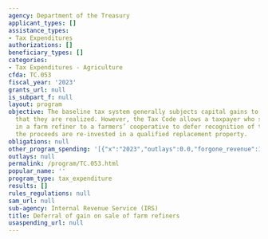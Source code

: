 ```yaml
---
agency: Department of the Treasury
applicant_types: []
assistance_types:
- Tax Expenditures
authorizations: []
beneficiary_types: []
categories:
- Tax Expenditures - Agriculture
cfda: TC.053
fiscal_year: '2023'
grants_url: null
is_subpart_f: null
layout: program
objective: The baseline tax system generally subjects capital gains to taxes the year
  that they are realized. However, the Tax Code allows a taxpayer who sells stock
  in a farm refiner to a farmers’ cooperative to defer recognition of the gain if
  the proceeds are re-invested in a qualified replacement property.
obligations: null
other_program_spending: '[{"x":"2023","outlays":0.0,"forgone_revenue":15000000.0},{"x":"2024","outlays":0.0,"forgone_revenue":20000000.0},{"x":"2025","outlays":0.0,"forgone_revenue":20000000.0}]'
outlays: null
permalink: /program/TC.053.html
popular_name: ''
program_type: tax_expenditure
results: []
rules_regulations: null
sam_url: null
sub-agency: Internal Revenue Service (IRS)
title: Deferral of gain on sale of farm refiners
usaspending_url: null
---
```

